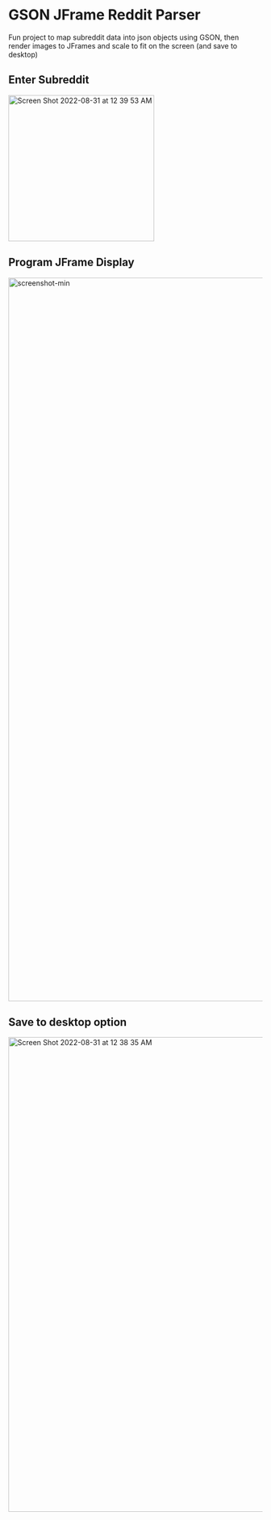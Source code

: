 # GSON JFrame Reddit Parser

Fun project to map subreddit data into json objects using GSON, then render images to JFrames and scale to fit on the screen (and save to desktop)

## Enter Subreddit
<img width="289" alt="Screen Shot 2022-08-31 at 12 39 53 AM" src="https://user-images.githubusercontent.com/28206070/187600629-274e164d-7f53-49bc-868d-6fdfb9d66848.png">

## Program JFrame Display
<img width="1431" alt="screenshot-min" src="https://user-images.githubusercontent.com/28206070/187601039-6e7fd041-d66e-446e-9d6f-8348d933e60b.png">

## Save to desktop option
<img width="939" alt="Screen Shot 2022-08-31 at 12 38 35 AM" src="https://user-images.githubusercontent.com/28206070/187600661-df0155d9-b2e2-4dbe-8b1d-aafbd5b31324.png">
